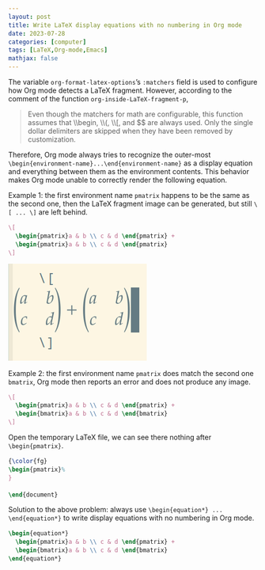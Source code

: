 ```yaml
---
layout: post
title: Write LaTeX display equations with no numbering in Org mode
date: 2023-07-28
categories: [computer]
tags: [LaTeX,Org-mode,Emacs]
mathjax: false
---
```


The variable `org-format-latex-options`&rsquo;s `:matchers` field is used to configure how Org mode detects a LaTeX fragment. However, according to the comment of the function `org-inside-LaTeX-fragment-p`,

> Even though the matchers for math are configurable, this function assumes that \\\begin, \\\\(, \\\\[, and $$ are always used. Only the single dollar delimiters are skipped when they have been removed by customization.

Therefore, Org mode always tries to recognize the outer-most `\begin{environment-name}...\end{environment-name}` as a display equation and everything between them as the environment contents. This behavior makes Org mode unable to correctly render the following equation.

Example 1: the first environment name `pmatrix` happens to be the same as the second one, then the LaTeX fragment image can be generated, but still `\[ ... \]` are left behind.

```latex
\[
  \begin{pmatrix}a & b \\ c & d \end{pmatrix} + 
  \begin{pmatrix}a & b \\ c & d \end{pmatrix}
\]
```

![img](/figures/2023-07-28_14-51-59-display-equation-in-org-mode-example1.png)

Example 2: the first environment name `pmatrix` does match the second one `bmatrix`, Org mode then reports an error and does not produce any image.

```latex
\[
  \begin{pmatrix}a & b \\ c & d \end{pmatrix} + 
  \begin{bmatrix}a & b \\ c & d \end{bmatrix}
\]
```

Open the temporary LaTeX file, we can see there nothing after `\begin{pmatrix}`.

```latex
{\color{fg}
\begin{pmatrix}%
}

\end{document}
```

Solution to the above problem: always use `\begin{equation*} ... \end{equation*}` to write display equations with no numbering in Org mode.

```latex
\begin{equation*}
  \begin{pmatrix}a & b \\ c & d \end{pmatrix} + 
  \begin{bmatrix}a & b \\ c & d \end{bmatrix}
\end{equation*}
```
